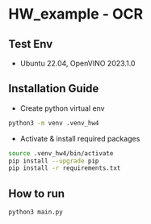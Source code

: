 # HW_example - OCR

## Test Env
* Ubuntu 22.04, OpenVINO 2023.1.0

## Installation Guide
* Create python virtual env
```sh
python3 -m venv .venv_hw4
```
* Activate & install required packages
```sh
source .venv_hw4/bin/activate
pip install --upgrade pip
pip install -r requirements.txt
```
## How to run
```sh
python3 main.py
```

